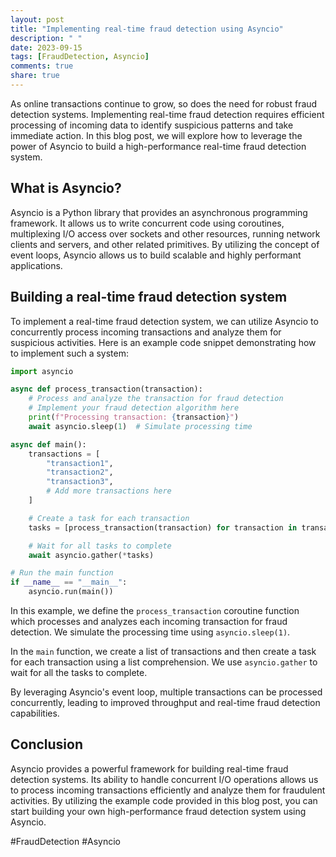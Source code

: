 ```yaml
---
layout: post
title: "Implementing real-time fraud detection using Asyncio"
description: " "
date: 2023-09-15
tags: [FraudDetection, Asyncio]
comments: true
share: true
---
```


As online transactions continue to grow, so does the need for robust fraud detection systems. Implementing real-time fraud detection requires efficient processing of incoming data to identify suspicious patterns and take immediate action. In this blog post, we will explore how to leverage the power of Asyncio to build a high-performance real-time fraud detection system.

## What is Asyncio?

Asyncio is a Python library that provides an asynchronous programming framework. It allows us to write concurrent code using coroutines, multiplexing I/O access over sockets and other resources, running network clients and servers, and other related primitives. By utilizing the concept of event loops, Asyncio allows us to build scalable and highly performant applications.

## Building a real-time fraud detection system

To implement a real-time fraud detection system, we can utilize Asyncio to concurrently process incoming transactions and analyze them for suspicious activities. Here is an example code snippet demonstrating how to implement such a system:

```python
import asyncio

async def process_transaction(transaction):
    # Process and analyze the transaction for fraud detection
    # Implement your fraud detection algorithm here
    print(f"Processing transaction: {transaction}")
    await asyncio.sleep(1)  # Simulate processing time

async def main():
    transactions = [
        "transaction1",
        "transaction2",
        "transaction3",
        # Add more transactions here
    ]

    # Create a task for each transaction
    tasks = [process_transaction(transaction) for transaction in transactions]

    # Wait for all tasks to complete
    await asyncio.gather(*tasks)

# Run the main function
if __name__ == "__main__":
    asyncio.run(main())
```

In this example, we define the `process_transaction` coroutine function which processes and analyzes each incoming transaction for fraud detection. We simulate the processing time using `asyncio.sleep(1)`.

In the `main` function, we create a list of transactions and then create a task for each transaction using a list comprehension. We use `asyncio.gather` to wait for all the tasks to complete.

By leveraging Asyncio's event loop, multiple transactions can be processed concurrently, leading to improved throughput and real-time fraud detection capabilities.

## Conclusion

Asyncio provides a powerful framework for building real-time fraud detection systems. Its ability to handle concurrent I/O operations allows us to process incoming transactions efficiently and analyze them for fraudulent activities. By utilizing the example code provided in this blog post, you can start building your own high-performance fraud detection system using Asyncio.

#FraudDetection #Asyncio